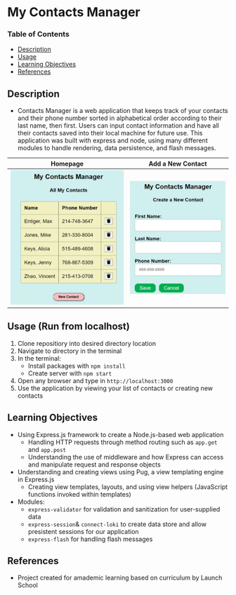 # My Contacts Manager

### Table of Contents
- [Description](#description)
- [Usage](#usage)
- [Learning Objectives](#learning-objectives)
- [References](#references)

## Description
- Contacts Manager is a web application that keeps track of your contacts and their phone number sorted in alphabetical order according to their last name, then first. Users can input contact information and have all their contacts saved into their local machine for future use. This application was built with express and node, using many different modules to handle rendering, data persistence, and flash messages.  

| Homepage | Add a New Contact |
| :------: | :----------: |
| ![Homepage](https://github.com/VincentZ-42/LaunchSchool/blob/main/js175/contacts/public/images/contacts.jpg) | ![new-contact](https://github.com/VincentZ-42/LaunchSchool/blob/main/js175/contacts/public/images/contact-new.jpg) |

## Usage (Run from localhost)
1. Clone repositiory into desired directory location
2. Navigate to directory in the terminal
3. In the terminal:
	- Install packages with `npm install`
	- Create server with `npm start`
4. Open any browser and type in `http://localhost:3000`
5. Use the application by viewing your list of contacts or creating new contacts

## Learning Objectives
- Using Express.js framework to create a Node.js-based web application
	- Handling HTTP requests through method routing such as `app.get` and `app.post`
	- Understanding the use of middleware and how Express can access and manipulate request and response objects
- Understanding and creating views using Pug, a view templating engine in Express.js
	- Creating view templates, layouts, and using view helpers (JavaScript functions invoked within templates)
- Modules:
	- `express-validator` for validation and sanitization for user-supplied data
	- `express-session`& `connect-loki` to create data store and allow presistent sessions for our application
	- `express-flash` for handling flash messages

## References
- Project created for amademic learning based on curriculum by Launch School
